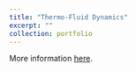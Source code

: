 ```yaml
---
title: "Thermo-Fluid Dynamics"
excerpt: ""
collection: portfolio
---
```


More information [here](https://didattica.polito.it/pls/portal30/gap.pkg_guide.viewGap?p_cod_ins=03EPUMK&p_a_acc=2025&p_header=S&p_lang=IT&multi=N "Polito").

